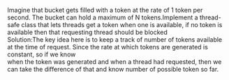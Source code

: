 Imagine that bucket gets filled with a token at the rate of 1 token per second. The bucket can hold a maximum of N tokens.Implement a thread-safe class that lets threads get a token when one is available, if no token is available then that requesting thread should be blocked<br>
Solution:The key idea here is to keep a track of number of tokens available at the time of request. Since the rate at which tokens are generated is constant, so if we know <br>
when the token was generated and when a thread had requested, then we can take the difference of that and know number of possible token so far.
